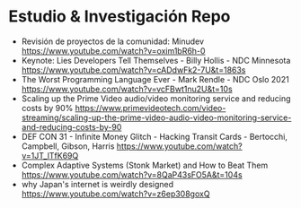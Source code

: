 # Estudio & Investigación Repo

- Revisión de proyectos de la comunidad: Minudev https://www.youtube.com/watch?v=oxim1bR6h-0
- Keynote: Lies Developers Tell Themselves - Billy Hollis - NDC Minnesota https://www.youtube.com/watch?v=cADdwFk2-7U&t=1863s
- The Worst Programming Language Ever - Mark Rendle - NDC Oslo 2021 https://www.youtube.com/watch?v=vcFBwt1nu2U&t=10s
- Scaling up the Prime Video audio/video monitoring service and reducing costs by 90% https://www.primevideotech.com/video-streaming/scaling-up-the-prime-video-audio-video-monitoring-service-and-reducing-costs-by-90
- DEF CON 31 - Infinite Money Glitch - Hacking Transit Cards - Bertocchi, Campbell, Gibson, Harris https://www.youtube.com/watch?v=1JT_lTfK69Q
- Complex Adaptive Systems (Stonk Market) and How to Beat Them https://www.youtube.com/watch?v=8QaP43sFO5A&t=104s
- why Japan's internet is weirdly designed https://www.youtube.com/watch?v=z6ep308goxQ
  
